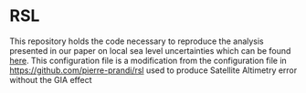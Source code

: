 # RSL

This repository holds the code necessary to reproduce the analysis presented in our paper on local sea level uncertainties which can be found [here](https://doi.org/10.1038/s41597-020-00786-7).
This configuration file is a modification from the configuration file in 
https://github.com/pierre-prandi/rsl
used to produce Satellite Altimetry error without the GIA effect
